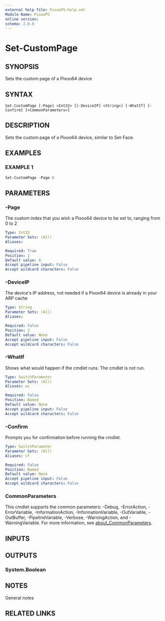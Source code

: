```yaml
---
external help file: PixooPS-help.xml
Module Name: PixooPS
online version:
schema: 2.0.0
---
```


# Set-CustomPage

## SYNOPSIS

Sets the custom page of a Pixoo64 device

## SYNTAX

```
Set-CustomPage [-Page] <Int32> [[-DeviceIP] <String>] [-WhatIf] [-Confirm] [<CommonParameters>]
```

## DESCRIPTION

Sets the custom page of a Pixoo64 device, similar to Set-Face.

## EXAMPLES

### EXAMPLE 1

```powershell
Set-CustomPage -Page 0
```

## PARAMETERS

### -Page

The custom index that you wish a Pixoo64 device to be set to, ranging from 0 to 2

```yaml
Type: Int32
Parameter Sets: (All)
Aliases:

Required: True
Position: 1
Default value: 0
Accept pipeline input: False
Accept wildcard characters: False
```

### -DeviceIP

The device's IP address, not needed if a Pixoo64 device is already in your ARP cache

```yaml
Type: String
Parameter Sets: (All)
Aliases:

Required: False
Position: 2
Default value: None
Accept pipeline input: False
Accept wildcard characters: False
```

### -WhatIf

Shows what would happen if the cmdlet runs.
The cmdlet is not run.

```yaml
Type: SwitchParameter
Parameter Sets: (All)
Aliases: wi

Required: False
Position: Named
Default value: None
Accept pipeline input: False
Accept wildcard characters: False
```

### -Confirm

Prompts you for confirmation before running the cmdlet.

```yaml
Type: SwitchParameter
Parameter Sets: (All)
Aliases: cf

Required: False
Position: Named
Default value: None
Accept pipeline input: False
Accept wildcard characters: False
```

### CommonParameters
This cmdlet supports the common parameters: -Debug, -ErrorAction, -ErrorVariable, -InformationAction, -InformationVariable, -OutVariable, -OutBuffer, -PipelineVariable, -Verbose, -WarningAction, and -WarningVariable. For more information, see [about_CommonParameters](http://go.microsoft.com/fwlink/?LinkID=113216).

## INPUTS

## OUTPUTS

### System.Boolean

## NOTES

General notes

## RELATED LINKS
